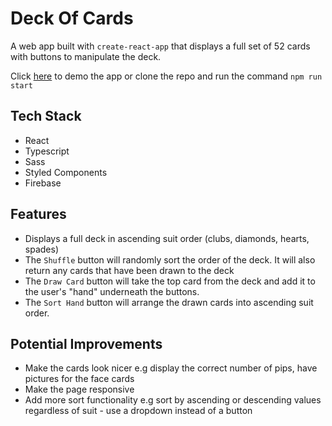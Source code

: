 # Deck Of Cards

A web app built with `create-react-app` that displays a full set of 52 cards with buttons to manipulate the deck.

Click [here](https://deck-of-cards-cf376.web.app/) to demo the app or clone the repo and run the command `npm run start`

## Tech Stack

- React
- Typescript
- Sass
- Styled Components
- Firebase

## Features

- Displays a full deck in ascending suit order (clubs, diamonds, hearts, spades)
- The `Shuffle` button will randomly sort the order of the deck. It will also return any cards that have been drawn to the deck
- The `Draw Card` button will take the top card from the deck and add it to the user's "hand" underneath the buttons.
- The `Sort Hand` button will arrange the drawn cards into ascending suit order.

## Potential Improvements
- Make the cards look nicer e.g display the correct number of pips, have pictures for the face cards
- Make the page responsive
- Add more sort functionality e.g sort by ascending or descending values regardless of suit - use a dropdown instead of a button


